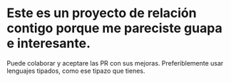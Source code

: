 # Este es un proyecto de relación contigo porque me pareciste guapa e interesante.
Puede colaborar y aceptare las PR con sus mejoras.
Preferiblemente usar lenguajes tipados, como ese tipazo que tienes.
